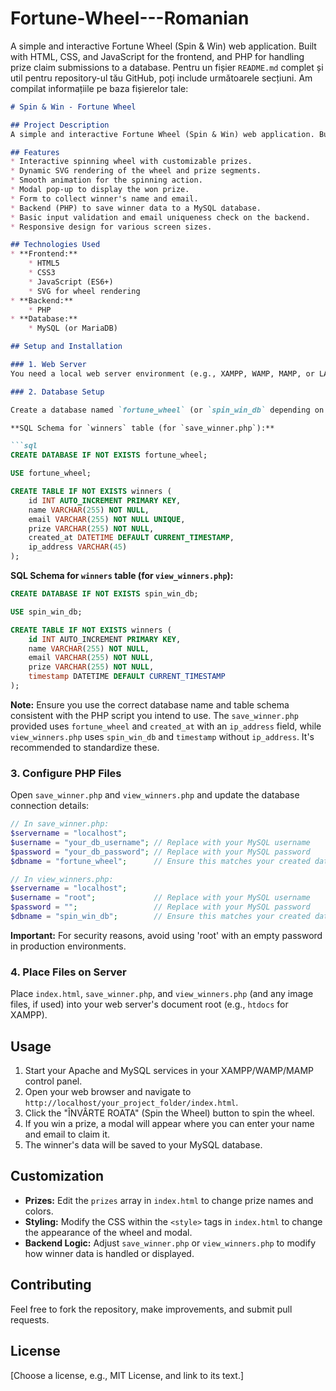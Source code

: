 # Fortune-Wheel---Romanian
A simple and interactive Fortune Wheel (Spin &amp; Win) web application. Built with HTML, CSS, and JavaScript for the frontend, and PHP for handling prize claim submissions to a database.
Pentru un fișier `README.md` complet și util pentru repository-ul tău GitHub, poți include următoarele secțiuni. Am compilat informațiile pe baza fișierelor tale:

````markdown
# Spin & Win - Fortune Wheel

## Project Description
A simple and interactive Fortune Wheel (Spin & Win) web application. Built with HTML, CSS, and JavaScript for the frontend, and PHP for handling prize claim submissions to a database.

## Features
* Interactive spinning wheel with customizable prizes.
* Dynamic SVG rendering of the wheel and prize segments.
* Smooth animation for the spinning action.
* Modal pop-up to display the won prize.
* Form to collect winner's name and email.
* Backend (PHP) to save winner data to a MySQL database.
* Basic input validation and email uniqueness check on the backend.
* Responsive design for various screen sizes.

## Technologies Used
* **Frontend:**
    * HTML5
    * CSS3
    * JavaScript (ES6+)
    * SVG for wheel rendering
* **Backend:**
    * PHP
* **Database:**
    * MySQL (or MariaDB)

## Setup and Installation

### 1. Web Server
You need a local web server environment (e.g., XAMPP, WAMP, MAMP, or LAMP stack) with PHP and MySQL installed.

### 2. Database Setup

Create a database named `fortune_wheel` (or `spin_win_db` depending on which PHP file's configuration you use) and a table named `winners`.

**SQL Schema for `winners` table (for `save_winner.php`):**

```sql
CREATE DATABASE IF NOT EXISTS fortune_wheel;

USE fortune_wheel;

CREATE TABLE IF NOT EXISTS winners (
    id INT AUTO_INCREMENT PRIMARY KEY,
    name VARCHAR(255) NOT NULL,
    email VARCHAR(255) NOT NULL UNIQUE,
    prize VARCHAR(255) NOT NULL,
    created_at DATETIME DEFAULT CURRENT_TIMESTAMP,
    ip_address VARCHAR(45)
);
````

**SQL Schema for `winners` table (for `view_winners.php`):**

```sql
CREATE DATABASE IF NOT EXISTS spin_win_db;

USE spin_win_db;

CREATE TABLE IF NOT EXISTS winners (
    id INT AUTO_INCREMENT PRIMARY KEY,
    name VARCHAR(255) NOT NULL,
    email VARCHAR(255) NOT NULL,
    prize VARCHAR(255) NOT NULL,
    timestamp DATETIME DEFAULT CURRENT_TIMESTAMP
);
```

**Note:** Ensure you use the correct database name and table schema consistent with the PHP script you intend to use. The `save_winner.php` provided uses `fortune_wheel` and `created_at` with an `ip_address` field, while `view_winners.php` uses `spin_win_db` and `timestamp` without `ip_address`. It's recommended to standardize these.

### 3\. Configure PHP Files

Open `save_winner.php` and `view_winners.php` and update the database connection details:

```php
// In save_winner.php:
$servername = "localhost";
$username = "your_db_username"; // Replace with your MySQL username
$password = "your_db_password"; // Replace with your MySQL password
$dbname = "fortune_wheel";      // Ensure this matches your created database name

// In view_winners.php:
$servername = "localhost";
$username = "root";             // Replace with your MySQL username
$password = "";                 // Replace with your MySQL password
$dbname = "spin_win_db";        // Ensure this matches your created database name
```

**Important:** For security reasons, avoid using 'root' with an empty password in production environments.

### 4\. Place Files on Server

Place `index.html`, `save_winner.php`, and `view_winners.php` (and any image files, if used) into your web server's document root (e.g., `htdocs` for XAMPP).

## Usage

1.  Start your Apache and MySQL services in your XAMPP/WAMP/MAMP control panel.
2.  Open your web browser and navigate to `http://localhost/your_project_folder/index.html`.
3.  Click the "ÎNVÂRTE ROATA" (Spin the Wheel) button to spin the wheel.
4.  If you win a prize, a modal will appear where you can enter your name and email to claim it.
5.  The winner's data will be saved to your MySQL database.

## Customization

  * **Prizes:** Edit the `prizes` array in `index.html` to change prize names and colors.
  * **Styling:** Modify the CSS within the `<style>` tags in `index.html` to change the appearance of the wheel and modal.
  * **Backend Logic:** Adjust `save_winner.php` or `view_winners.php` to modify how winner data is handled or displayed.

## Contributing

Feel free to fork the repository, make improvements, and submit pull requests.

## License

[Choose a license, e.g., MIT License, and link to its text.]

```
```
